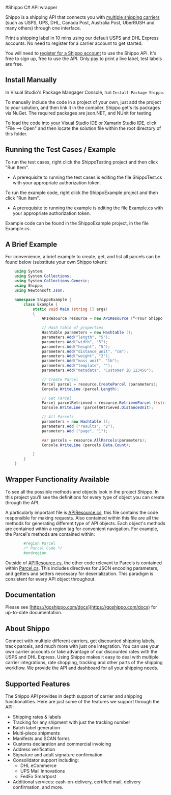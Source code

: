 #Shippo C# API wrapper

Shippo is a shipping API that connects you with [multiple shipping carriers](https://goshippo.com/carriers/) (such as USPS, UPS, DHL, Canada Post, Australia Post, UberRUSH and many others) through one interface.

Print a shipping label in 10 mins using our default USPS and DHL Express accounts. No need to register for a carrier account to get started.

You will need to [register for a Shippo account](https://goshippo.com/) to use the Shippo API. It's free to sign up, free to use the API. Only pay to print a live label, test labels are free.

Install Manually
----------------

In Visual Studio's Package Mangager Console, run `Install-Package Shippo`.

To manually include the code in a project of your own, just add the project to your solution, and then link it in the compiler.
Shippo get's its packages via NuGet. The required packages are json.NET, and NUnit for testing.

To load the code into your Visual Studio IDE or Xamarin Studio IDE, click "File --> Open" and then locate the solution file
within the root directory of this folder.

Running the Test Cases / Example
--------------------------------
To run the test cases, right click the ShippoTesting project and then click "Run Item".

- A prerequisite to running the test cases is editing the file ShippoTest.cs with your appropriate authorization token.

To run the example code, right click the ShippoExample project and then click "Run Item".

- A prerequisite to running the example is editing the file Example.cs with your appropriate authorization token.

Example code can be found in the ShippoExample project, in the file Example.cs.

A Brief Example
---------------
For convenience, a brief example to create, get, and list all parcels can be found below (substitute your own Shippo token):
```csharp
    using System;
    using System.Collections;
    using System.Collections.Generic;
    using Shippo;
    using Newtonsoft.Json;

    namespace ShippoExample {
        class Example {
            static void Main (string [] args)
            {
                APIResource resource = new APIResource (“<Your Shippo Token>“);

                // Hash table of properties
                Hashtable parameters = new Hashtable ();
                parameters.Add("length", "5");
                parameters.Add("width", "5");
                parameters.Add("height", "5");
                parameters.Add("distance_unit", "cm");
                parameters.Add("weight", "2");
                parameters.Add("mass_unit", "lb");
                parameters.Add("template", "");
                parameters.Add("metadata", "Customer ID 123456");

                // Create Parcel
                Parcel parcel = resource.CreateParcel (parameters);
                Console.WriteLine (parcel.Length);

                // Get Parcel
                Parcel parcelRetrieved = resource.RetrieveParcel ((string) parcel.ObjectId);
                Console.WriteLine (parcelRetrieved.DistanceUnit);

                // All Parcels
                parameters = new Hashtable ();
                parameters.Add ("results", "2");
                parameters.Add ("page", "1");

                var parcels = resource.AllParcels(parameters);
                Console.WriteLine (parcels.Data.Count);

            }
        }
    }
```
Wrapper Functionality Available
---------------------------
To see all the possible methods and objects look in the project Shippo. In this project you'll see the definitions for every type
of object you can create through the API.

A particularly important file is [APIResource.cs](/Shippo/APIResource.cs), this file contains the code responsible for making requests. Also contained
within this file are all the methods for generating different type of API objects. Each object's methods are contained within
a region tag for convenient navigation. For example, the Parcel's methods are contained within:
```csharp        
        #region Parcel
        /* Parcel Code */
        #endregion
```
Outside of [APIResource.cs](/Shippo/APIResource.cs), the other code relevant to Parcels is contained within [Parcel.cs](/Shippo/Parcel.cs). This includes directives for JSON encoding parameters, and getters and setters necessary for deserialization. This paradigm is consistent for every API object throughout.

## Documentation

Please see [https://goshippo.com/docs](https://goshippo.com/docs) for up-to-date documentation.

## About Shippo

Connect with multiple different carriers, get discounted shipping labels, track parcels, and much more with just one integration. You can use your own carrier accounts or take advantage of our discounted rates with the USPS and DHL Express. Using Shippo makes it easy to deal with multiple carrier integrations, rate shopping, tracking and other parts of the shipping workflow. We provide the API and dashboard for all your shipping needs.

## Supported Features

The Shippo API provides in depth support of carrier and shipping functionalities. Here are just some of the features we support through the API:

* Shipping rates & labels
* Tracking for any shipment with just the tracking number
* Batch label generation
* Multi-piece shipments
* Manifests and SCAN forms
* Customs declaration and commercial invoicing
* Address verification
* Signature and adult signature confirmation
* Consolidator support including:
	* DHL eCommerce
	* UPS Mail Innovations
	* FedEx Smartpost
* Additional services: cash-on-delivery, certified mail, delivery confirmation, and more.

